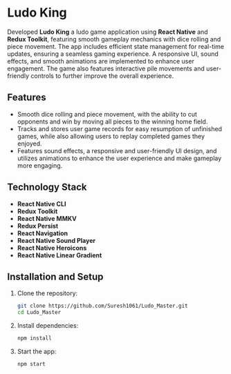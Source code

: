 # Ludo King

Developed **Ludo King** a ludo game application using **React Native** and **Redux Toolkit**, featuring smooth gameplay mechanics with dice rolling and piece movement. The app includes efficient state management for real-time updates, ensuring a seamless gaming experience. A responsive UI, sound effects, and smooth animations are implemented to enhance user engagement. The game also features interactive pile movements and user-friendly controls to further improve the overall experience.

<!-- ## APK Download Link

You can download the app from the following link: [https://drive.google.com/file/d/1jks00QfnuqduNJfB8UhE79Si2jAlD33w/view?usp=sharing](https://drive.google.com/file/d/1jks00QfnuqduNJfB8UhE79Si2jAlD33w/view?usp=sharing) -->

## Features

- Smooth dice rolling and piece movement, with the ability to cut opponents and win by moving all pieces to the winning home field.
- Tracks and stores user game records for easy resumption of unfinished games, while also allowing users to replay completed games they enjoyed.
- Features sound effects, a responsive and user-friendly UI design, and utilizes animations to enhance the user experience and make gameplay more engaging.

## Technology Stack
- **React Native CLI**
- **Redux Toolkit**
- **React Native MMKV**
- **Redux Persist**
- **React Navigation**
- **React Native Sound Player**
- **React Native Heroicons**
- **React Native Linear Gradient**

## Installation and Setup
1. Clone the repository:
   ```bash
   git clone https://github.com/Suresh1061/Ludo_Master.git
   cd Ludo_Master

2. Install dependencies:
   ```bash
   npm install
   ```

3. Start the app:
   ```bash
   npm start
   ```
